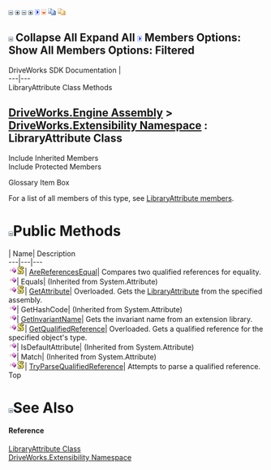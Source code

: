 ![](dotnetimages/collapse.gif) ![](dotnetimages/expand.gif) ![](dotnetimages/collapse.gif) ![](dotnetimages/expand.gif) ![](dotnetimages/drpdown.gif) ![](dotnetimages/drpdown_orange.gif) ![](dotnetimages/copycode.gif) ![](dotnetimages/copycodeHighlight.gif)

![](dotnetimages/collapse.gif) Collapse All Expand All ![](dotnetimages/drpdown.gif) Members Options: Show All  Members Options: Filtered   
---  
DriveWorks SDK Documentation  |   
---|---  
LibraryAttribute Class Methods   
  
[DriveWorks.Engine Assembly](topic2156.md) > [DriveWorks.Extensibility Namespace](topic7150.md) : LibraryAttribute Class  
---  
  
Include Inherited Members    
Include Protected Members    


Glossary Item Box

For a list of all members of this type, see [LibraryAttribute members](topic7202.md).

# ![](dotnetimages/collapse.gif)Public Methods

| Name| Description  
---|---|---  
![Public Method](dotnetimages/publicMethod.gif)![static \(Shared in Visual Basic\)](dotnetimages/static.gif)| [AreReferencesEqual](topic7213.md)| Compares two qualified references for equality.   
![Public Method](dotnetimages/publicMethod.gif)| Equals|  (Inherited from System.Attribute)  
![Public Method](dotnetimages/publicMethod.gif)![static \(Shared in Visual Basic\)](dotnetimages/static.gif)| [GetAttribute](topic7214.md)| Overloaded. Gets the [LibraryAttribute](topic7201.md) from the specified assembly.   
![Public Method](dotnetimages/publicMethod.gif)| GetHashCode|  (Inherited from System.Attribute)  
![Public Method](dotnetimages/publicMethod.gif)| [GetInvariantName](topic7217.md)| Gets the invariant name from an extension library.   
![Public Method](dotnetimages/publicMethod.gif)![static \(Shared in Visual Basic\)](dotnetimages/static.gif)| [GetQualifiedReference](topic7218.md)| Overloaded. Gets a qualified reference for the specified object's type.   
![Public Method](dotnetimages/publicMethod.gif)| IsDefaultAttribute|  (Inherited from System.Attribute)  
![Public Method](dotnetimages/publicMethod.gif)| Match|  (Inherited from System.Attribute)  
![Public Method](dotnetimages/publicMethod.gif)![static \(Shared in Visual Basic\)](dotnetimages/static.gif)| [TryParseQualifiedReference](topic7221.md)| Attempts to parse a qualified reference.   
Top

# ![](dotnetimages/collapse.gif)See Also

#### Reference

[LibraryAttribute Class](topic7201.md)   
[DriveWorks.Extensibility Namespace](topic7150.md)


